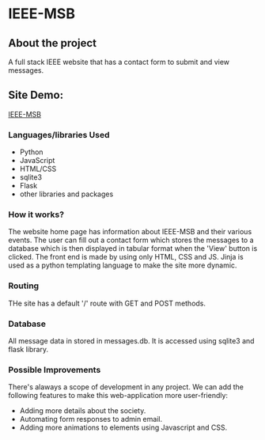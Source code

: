 # IEEE-MSB
## About the project
A full stack IEEE website that has a contact form to submit and view messages.
## Site Demo: 
[IEEE-MSB](https://ieee-msb.herokuapp.com/)
### Languages/libraries Used
- Python
- JavaScript
- HTML/CSS
- sqlite3
- Flask
- other libraries and packages
### How it works?
The website home page has information about IEEE-MSB and their various events. The user can fill out a contact form which stores the messages to a database which is then displayed in tabular format when the 'View' button is clicked.
The front end is made by using only HTML, CSS and JS. Jinja is used as a python templating language to make the site more dynamic.
### Routing
THe site has a default '/' route with GET and POST methods.
### Database
All message data in stored in messages.db. It is accessed using sqlite3 and flask library. 
### Possible Improvements
There's alaways a scope of development in any project. We can add the following features to make this web-application more user-friendly:

- Adding more details about the society.
- Automating form responses to admin email.
- Adding more animations to elements using Javascript and CSS.
